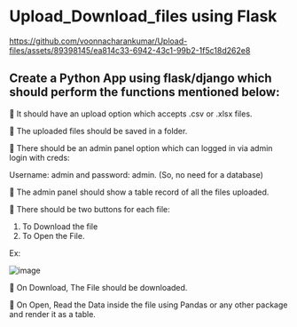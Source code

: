 # Upload_Download_files using Flask


https://github.com/voonnacharankumar/Upload-files/assets/89398145/ea814c33-6942-43c1-99b2-1f5c18d262e8



## Create a Python App using flask/django which should perform the functions mentioned below:

 It should have an upload option which accepts .csv or .xlsx files.

 The uploaded files should be saved in a folder.

 There should be an admin panel option which can logged in via admin login with creds:

Username: admin and password: admin. (So, no need for a database)

 The admin panel should show a table record of all the files uploaded.

 There should be two buttons for each file: 
  1. To Download the file 
  2. To Open the File.
  
  Ex: 
  
  ![image](https://user-images.githubusercontent.com/54509629/223083103-bcce73af-395a-4e70-ab53-1b8e62184afb.png)
  
 On Download, The File should be downloaded.
  
 On Open, Read the Data inside the file using Pandas or any other package and render it as a
table.
